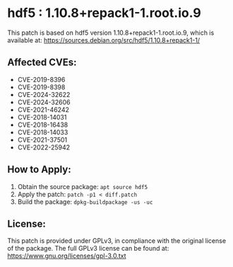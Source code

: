 # hdf5 : 1.10.8+repack1-1.root.io.9

This patch is based on hdf5 version 1.10.8+repack1-1.root.io.9, which is available at:
https://sources.debian.org/src/hdf5/1.10.8+repack1-1/

## Affected CVEs:
- CVE-2019-8396
- CVE-2019-8398
- CVE-2024-32622
- CVE-2024-32606
- CVE-2021-46242
- CVE-2018-14031
- CVE-2018-16438
- CVE-2018-14033
- CVE-2021-37501
- CVE-2022-25942

## How to Apply:
1. Obtain the source package: `apt source hdf5`
2. Apply the patch: `patch -p1 < diff.patch`
3. Build the package: `dpkg-buildpackage -us -uc`

## License:
This patch is provided under GPLv3, in compliance with the original license of the package.
The full GPLv3 license can be found at: https://www.gnu.org/licenses/gpl-3.0.txt
